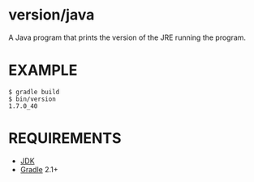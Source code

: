 # version/java

A Java program that prints the version of the JRE running the program.

# EXAMPLE

```
$ gradle build
$ bin/version
1.7.0_40
```

# REQUIREMENTS

* [JDK](http://www.oracle.com/technetwork/java/javase/downloads/index.html)
* [Gradle](http://gradle.org/) 2.1+
